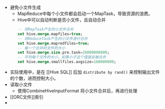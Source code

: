 - 避免小文件生成
	- MapReduce中每个小文件都会启动一个MapTask，导致资源的浪费。
	- Hive中可以自动判断是否小文件，且自动合并
	  ```SQL
	  -- 将MapTask产生的小文件合并
	  set hive.merge.mapfiles=true;
	  -- 将ReduceTask产生的小文件进行合并
	  set hive.merge.mapredfiles=true;
	  -- 每一个合并的文件的大小
	  set hive.merge.size.pre.task=26000000000;
	  -- 平均每个文件的大小，如果小于这个值就会被合并
	  set hive.merge.smallfiles.avgsize=160000000;
	  ```
- 实际使用中，是在 [[Hive SQL]] 后加 `distribute by rand()` 来控制输出文件的个数，进而控制大小。
- 读取小文件
	- 使用CombineHiveInputFormat 将小文件合并后，再进行处理
- [[ORC文件]]索引
-